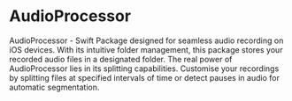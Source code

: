 # AudioProcessor

AudioProcessor - Swift Package designed for seamless audio recording on iOS devices. With its intuitive folder management, this package stores your recorded audio files in a designated folder. The real power of AudioProcessor lies in its splitting capabilities. Customise your recordings by splitting files at specified intervals of time or detect pauses in audio for automatic segmentation.
